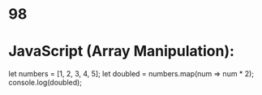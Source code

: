 # 98
# JavaScript (Array Manipulation):
let numbers = [1, 2, 3, 4, 5];
let doubled = numbers.map(num => num * 2);
console.log(doubled);

